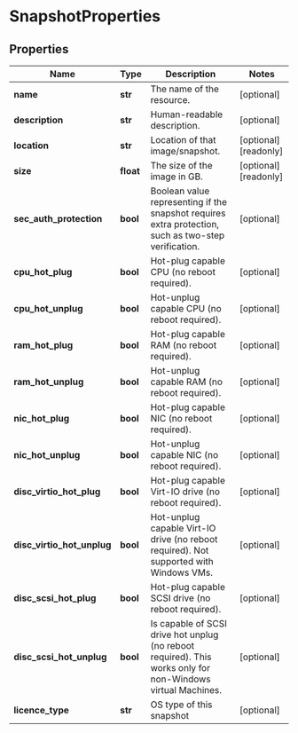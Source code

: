 # SnapshotProperties

## Properties
| Name | Type | Description | Notes |
| ------------ | ------------- | ------------- | ------------- |
| **name** | **str** | The name of the  resource. | [optional]  |
| **description** | **str** | Human-readable description. | [optional]  |
| **location** | **str** | Location of that image/snapshot.  | [optional] [readonly]  |
| **size** | **float** | The size of the image in GB. | [optional] [readonly]  |
| **sec_auth_protection** | **bool** | Boolean value representing if the snapshot requires extra protection, such as two-step verification. | [optional]  |
| **cpu_hot_plug** | **bool** | Hot-plug capable CPU (no reboot required). | [optional]  |
| **cpu_hot_unplug** | **bool** | Hot-unplug capable CPU (no reboot required). | [optional]  |
| **ram_hot_plug** | **bool** | Hot-plug capable RAM (no reboot required). | [optional]  |
| **ram_hot_unplug** | **bool** | Hot-unplug capable RAM (no reboot required). | [optional]  |
| **nic_hot_plug** | **bool** | Hot-plug capable NIC (no reboot required). | [optional]  |
| **nic_hot_unplug** | **bool** | Hot-unplug capable NIC (no reboot required). | [optional]  |
| **disc_virtio_hot_plug** | **bool** | Hot-plug capable Virt-IO drive (no reboot required). | [optional]  |
| **disc_virtio_hot_unplug** | **bool** | Hot-unplug capable Virt-IO drive (no reboot required). Not supported with Windows VMs. | [optional]  |
| **disc_scsi_hot_plug** | **bool** | Hot-plug capable SCSI drive (no reboot required). | [optional]  |
| **disc_scsi_hot_unplug** | **bool** | Is capable of SCSI drive hot unplug (no reboot required). This works only for non-Windows virtual Machines. | [optional]  |
| **licence_type** | **str** | OS type of this snapshot | [optional]  |


